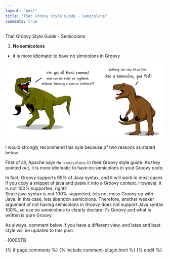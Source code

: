 ```yaml
---
layout: "post"
title: "That Groovy Style Guide - Semicolons"
comments: true
---
```


That Groovy Style Guide - Semicolons

1. <Strong> No semicolons </Strong>  
* it is more idiomatic to have no simicolons in Groovy
  
  
  
![Semicolons dianosours](/images/semicolons-banner.png)
  
I would strongly recommend this syle because of two reasons as stated below.

First of all, Apache says `No semicolons` in their Groovy style guide. As they pointed out, 
it is more idiomatic to have no semicolons in yout Groovy code.

In fact, Groovy supports 99% of Java syntax, and it will work in most 
cases if you copy a snippet of java and paste it into a Groovy context. However, it is not 100% supported, right?  
Since java syntax is not 100% supported, lets not mess Groovy up with Java. In this case, lets abandon semicolons.
Therefore, another weaker argument of not having semicolons in Groovy does not support Java syntax 100%, so use no semicolons
to clearly declare it's Groovy and what is written is pure Groovy.

As always, comment below if you have a different view, and lates and best style will be updated to this post.

-10000TB

{% if page.comments %} 
{% include comment-plugin.html %}
{% endif %}